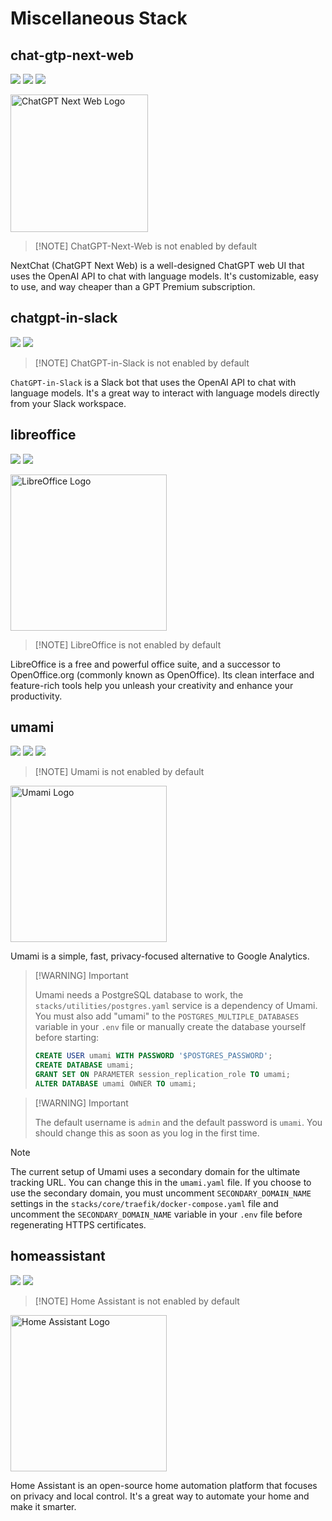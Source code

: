 # Miscellaneous Stack

## chat-gtp-next-web

[![](https://img.shields.io/static/v1?message=yidadaa/chatgpt-next-web&logo=docker&label=docker&color=blue)](https://hub.docker.com/r/yidadaa/chatgpt-next-web)
[![](https://img.shields.io/static/v1?message=ChatGPTNextWeb/ChatGPT-Next-Web&logo=github&label=github)](https://github.com/ChatGPTNextWeb/ChatGPT-Next-Web)
[![](https://img.shields.io/static/v1?message=nextchat.dev&logo=google+chrome&label=website&color=teal)](https://nextchat.dev/)

<img src="https://i.imgur.com/CtZghAF.png" width="220" alt="ChatGPT Next Web Logo">

> [!NOTE] ChatGPT-Next-Web is not enabled by default

NextChat (ChatGPT Next Web) is a well-designed ChatGPT web UI that uses the OpenAI API
to chat with language models. It's customizable, easy to use, and way cheaper than
a GPT Premium subscription.

## chatgpt-in-slack

[![](https://img.shields.io/static/v1?message=juftin/chatgpt-in-slack&logo=docker&label=docker&color=blue)](https://hub.docker.com/r/juftin/chatgpt-in-slack)
[![](https://img.shields.io/static/v1?message=seratch/ChatGPT-in-Slack&logo=github&label=github)](https://github.com/seratch/ChatGPT-in-Slack)

> [!NOTE] ChatGPT-in-Slack is not enabled by default

`ChatGPT-in-Slack` is a Slack bot that uses the OpenAI API to chat with language models.
It's a great way to interact with language models directly from your Slack workspace.

## libreoffice

[![](https://img.shields.io/static/v1?message=linuxserver/libreoffice&logo=docker&label=docker&color=blue)](https://hub.docker.com/r/linuxserver/libreoffice)
[![](https://img.shields.io/static/v1?message=libreoffice.org&logo=google+chrome&label=website&color=teal)](https://libreoffice.org)

<img src="https://i.imgur.com/NRFdFVt.png" width="250" alt="LibreOffice Logo">

> [!NOTE] LibreOffice is not enabled by default

LibreOffice is a free and powerful office suite, and a successor to OpenOffice.org
(commonly known as OpenOffice). Its clean interface and feature-rich tools help you
unleash your creativity and enhance your productivity.

## umami

[![](https://img.shields.io/static/v1?message=umami-software/umami-postgresql&logo=docker&label=docker&color=blue)](https://github.com/umami-software/umami/pkgs/container/umami)
[![](https://img.shields.io/static/v1?message=umami-software/umami&logo=github&label=github)](https://github.com/umami-software/umami)
[![](https://img.shields.io/static/v1?message=umami.is&logo=google+chrome&label=website&color=teal)](https://umami.is)

> [!NOTE] Umami is not enabled by default

<img src="https://i.imgur.com/4iJcXk0.png" width="250" alt="Umami Logo">

Umami is a simple, fast, privacy-focused alternative to Google Analytics.

> [!WARNING] Important
>
> Umami needs a PostgreSQL database to work, the `stacks/utilities/postgres.yaml` service
> is a dependency of Umami. You must also add "umami" to the `POSTGRES_MULTIPLE_DATABASES`
> variable in your `.env` file or manually create the database yourself before starting:
>
> ```sql
> CREATE USER umami WITH PASSWORD '$POSTGRES_PASSWORD';
> CREATE DATABASE umami;
> GRANT SET ON PARAMETER session_replication_role TO umami;
> ALTER DATABASE umami OWNER TO umami;
> ```

> [!WARNING] Important
>
> The default username is `admin` and the default password
> is `umami`. You should change this as soon as you log in the first time.

> [!NOTE]
>
> The current setup of Umami uses a secondary domain for the ultimate
> tracking URL. You can change this in the `umami.yaml` file. If you choose to use
> the secondary domain, you must uncomment `SECONDARY_DOMAIN_NAME` settings in the
> `stacks/core/traefik/docker-compose.yaml` file and uncomment the `SECONDARY_DOMAIN_NAME`
> variable in your `.env` file before regenerating HTTPS certificates.

## homeassistant

[![](https://img.shields.io/static/v1?message=homeassistant/home-assistant&logo=docker&label=docker&color=blue)](https://hub.docker.com/r/homeassistant/home-assistant)
[![](https://img.shields.io/static/v1?message=home-assistant.io&logo=google+chrome&label=website&color=teal)](https://home-assistant.io)

> [!NOTE] Home Assistant is not enabled by default

<img src="https://i.imgur.com/Q6id8yF.png" width="250" alt="Home Assistant Logo">

Home Assistant is an open-source home automation platform that focuses on privacy and local control.
It's a great way to automate your home and make it smarter.
